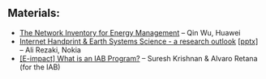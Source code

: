 ## Materials:


* [The Network Inventory for Energy Management](slides-side-meeting-sunstainable-networking-inventory-v1.pdf) – Qin Wu, Huawei
* [Internet Handprint & Earth Systems Science - a research outlook](IETF117_Internet_Handprint_and_Earth_Systems_Science_Ali_Rezaki_Nokia_24July23_v1.pdf) [[pptx]](IETF117_Internet_Handprint_and_Earth_Systems_Science_Ali_Rezaki_Nokia_24July23_v1.pptx) – Ali Rezaki, Nokia
* [[E-impact] What is an IAB Program?](E-impact%20What%20is%20an%20IAB%20Program.pdf) – Suresh Krishnan & Alvaro Retana (for the IAB)

